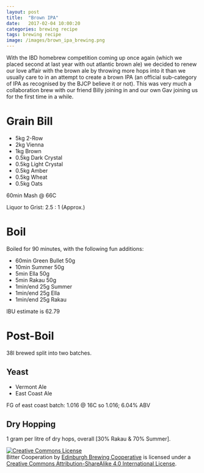 ```yaml
---
layout: post
title:  "Brown IPA"
date:   2017-02-04 10:00:20
categories: brewing recipe
tags: brewing recipe
image: /images/brown_ipa_brewing.png
---
```


With the IBD homebrew competition coming up once again (which we placed second at last year with out atlantic brown ale) we decided to renew our love affair with the brown ale by throwing more hops into it than we usually care to in an attempt to create a brown IPA (an official sub-category of IPA as recognised by the BJCP believe it or not). This was very much a collaboration brew with our friend Billy joining in and our own Gav joining us for the first time in a while.

Grain Bill
==========

- 5kg 2-Row
- 2kg Vienna
- 1kg Brown
- 0.5kg Dark Crystal
- 0.5kg Light Crystal
- 0.5kg Amber
- 0.5kg Wheat
- 0.5kg Oats

60min Mash @ 66C

Liquor to Grist: 2.5 : 1 (Approx.)

Boil
====

Boiled for 90 minutes, with the following fun additions:

- 60min Green Bullet 50g
- 10min Summer 50g
- 5min Ella 50g
- 5min Rakau 50g
- 1min/end 25g Summer
- 1min/end 25g Ella
- 1min/end 25g Rakau

IBU estimate is 62.79

Post-Boil
=========

38l brewed split into two batches.

Yeast
-----

- Vermont Ale
- East Coast Ale

FG of east coast batch: 1.016 @ 16C so 1.016; 6.04% ABV

Dry Hopping
-----------

1 gram per litre of dry hops, overall [30% Rakau & 70% Summer].


<a rel="license" href="http://creativecommons.org/licenses/by-sa/4.0/"><img alt="Creative Commons License" style="border-width:0" src="https://i.creativecommons.org/l/by-sa/4.0/88x31.png" /></a><br /><span xmlns:dct="http://purl.org/dc/terms/" href="http://purl.org/dc/dcmitype/Text" property="dct:title" rel="dct:type">Bitter Cooperation</span> by <a xmlns:cc="http://creativecommons.org/ns#" href="https://edinburgh-brewing-cooperative.github.io" property="cc:attributionName" rel="cc:attributionURL">Edinburgh Brewing Cooperative</a> is licensed under a <a rel="license" href="http://creativecommons.org/licenses/by-sa/4.0/">Creative Commons Attribution-ShareAlike 4.0 International License</a>.
